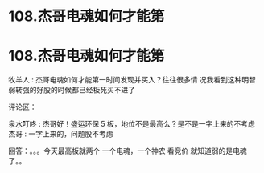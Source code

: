 # 108.杰哥电魂如何才能第

# 108.杰哥电魂如何才能第

牧羊人 : 杰哥电魂如何才能第一时间发现并买入？往往很多情 况我看到这种明智弱转强的好股的时候都已经板死买不进了

评论区：

泉水叮咚 : 杰哥好！盛运环保 5 板，地位不是最高么？是不是一字上来的不考虑 杰哥 : 一字上来的，问题股不考虑

回答：。。。今天最高板就两个 一个电魂，一个神农 看竞价 就知道弱的是电魂了。。